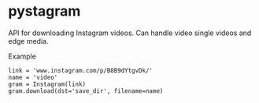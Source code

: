 # pystagram

API for downloading Instagram videos. Can handle video single videos and edge media.

Example
```
link = 'www.instagram.com/p/B8B9dYtgvDk/'
name = 'video'
gram = Instagram(link)
gram.download(dst='save_dir', filename=name)
```
